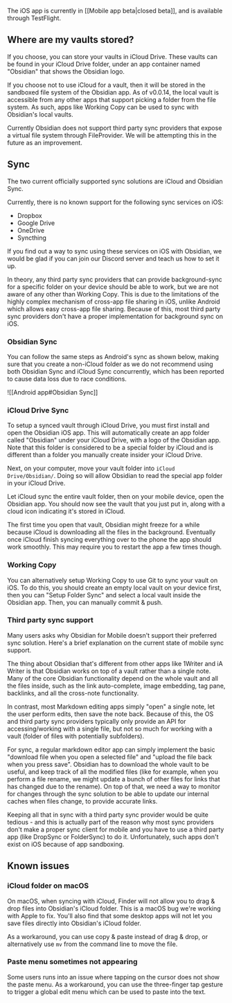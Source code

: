 The iOS app is currently in [[Mobile app beta|closed beta]], and is available through TestFlight.

## Where are my vaults stored?

If you choose, you can store your vaults in iCloud Drive. These vaults can be found in your iCloud Drive folder, under an app container named "Obsidian" that shows the Obsidian logo.

If you choose not to use iCloud for a vault, then it will be stored in the sandboxed file system of the Obsidian app. As of v0.0.14, the local vault is accessible from any other apps that support picking a folder from the file system. As such, apps like Working Copy can be used to sync with Obsidian's local vaults.

Currently Obsidian does not support third party sync providers that expose a virtual file system through FileProvider. We will be attempting this in the future as an improvement.

## Sync

The two current officially supported sync solutions are iCloud and Obsidian Sync.

Currently, there is no known support for the following sync services on iOS:
- Dropbox
- Google Drive
- OneDrive
- Syncthing

If you find out a way to sync using these services on iOS with Obsidian, we would be glad if you can join our Discord server and teach us how to set it up.

In theory, any third party sync providers that can provide background-sync for a specific folder on your device should be able to work, but we are not aware of any other than Working Copy. This is due to the limitations of the highly complex mechanism of cross-app file sharing in iOS, unlike Android which allows easy cross-app file sharing. Because of this, most third party sync providers don't have a proper implementation for background sync on iOS.

### Obsidian Sync

You can follow the same steps as Android's sync as shown below, making sure that you create a non-iCloud folder as we do not recommend using both Obsidian Sync and iCloud Sync concurrently, which has been reported to cause data loss due to race conditions.

![[Android app#Obsidian Sync]]

### iCloud Drive Sync

To setup a synced vault through iCloud Drive, you must first install and open the Obsidian iOS app. This will automatically create an app folder called "Obsidian" under your iCloud Drive, with a logo of the Obsidian app. Note that this folder is considered to be a special folder by iCloud and is different than a folder you manually create insider your iCloud Drive.

Next, on your computer, move your vault folder into `iCloud Drive/Obsidian/`. Doing so will allow Obsidian to read the special app folder in your iCloud Drive.

Let iCloud sync the entire vault folder, then on your mobile device, open the Obsidian app. You should now see the vault that you just put in, along with a cloud icon indicating it's stored in iCloud.

The first time you open that vault, Obsidian might freeze for a while because iCloud is downloading all the files in the background. Eventually once iCloud finish syncing everything over to the phone the app should work smoothly. This may require you to restart the app a few times though.

### Working Copy

You can alternatively setup Working Copy to use Git to sync your vault on iOS. To do this, you should create an empty local vault on your device first, then you can "Setup Folder Sync" and select a local vault inside the Obsidian app. Then, you can manually commit & push.

### Third party sync support

Many users asks why Obsidian for Mobile doesn't support their preferred sync solution. Here's a brief explanation on the current state of mobile sync support.

The thing about Obsidian that's different from other apps like 1Writer and iA Writer is that Obsidian works on top of a vault rather than a single note. Many of the core Obsidian functionality depend on the whole vault and all the files inside, such as the link auto-complete, image embedding, tag pane, backlinks, and all the cross-note functionality.

In contrast, most Markdown editing apps simply "open" a single note, let the user perform edits, then save the note back. Because of this, the OS and third party sync providers typically only provide an API for accessing/working with a single file, but not so much for working with a vault (folder of files with potentially subfolders).

For sync, a regular markdown editor app can simply implement the basic "download file when you open a selected file" and "upload the file back when you press save". Obsidian has to download the whole vault to be useful, and keep track of all the modified files (like for example, when you perform a file rename, we might update a bunch of other files for links that has changed due to the rename). On top of that, we need a way to monitor for changes through the sync solution to be able to update our internal caches when files change, to provide accurate links.

Keeping all that in sync with a third party sync provider would be quite tedious - and this is actually part of the reason why most sync providers don't make a proper sync client for mobile and you have to use a third party app (like DropSync or FolderSync) to do it. Unfortunately, such apps don't exist on iOS because of app sandboxing.

## Known issues

### iCloud folder on macOS

On macOS, when syncing with iCloud, Finder will not allow you to drag & drop files into Obsidian's iCloud folder. This is a macOS bug we're working with Apple to fix. You'll also find that some desktop apps will not let you save files directly into Obsidian's iCloud folder.

As a workaround, you can use copy & paste instead of drag & drop, or alternatively use `mv` from the command line to move the file.

### Paste menu sometimes not appearing

Some users runs into an issue where tapping on the cursor does not show the paste menu. As a workaround, you can use the three-finger tap gesture to trigger a global edit menu which can be used to paste into the text.
